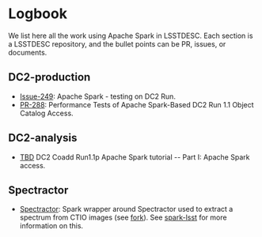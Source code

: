 # Logbook

We list here all the work using Apache Spark in LSSTDESC. Each section is a LSSTDESC repository, and the bullet points can be PR, issues, or documents.

## DC2-production

- [Issue-249](https://github.com/LSSTDESC/DC2-production/issues/249):  Apache Spark - testing on DC2 Run.
- [PR-288](https://github.com/LSSTDESC/DC2-production/pull/288): Performance Tests of Apache Spark-Based DC2 Run 1.1 Object Catalog Access.

## DC2-analysis

- [TBD](TBD) DC2 Coadd Run1.1p Apache Spark tutorial -- Part I: Apache Spark access.

## Spectractor

- [Spectractor](https://github.com/LSSTDESC/Spectractor): Spark wrapper around Spectractor used to extract a spectrum from CTIO images (see [fork](https://github.com/JulienPeloton/Spectractor/tree/spark)). See [spark-lsst](https://github.com/astrolabsoftware/spark-lsst) for more information on this.
